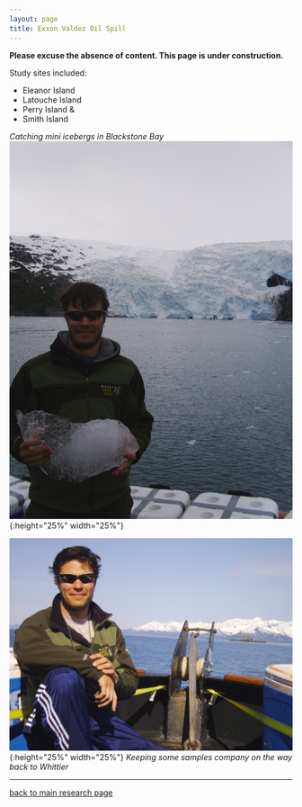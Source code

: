 ```yaml
---
layout: page
title: Exxon Valdez Oil Spill
---
```

**Please excuse the absence of content. This page is under construction.**


Study sites included:  
* Eleanor Island  
* Latouche Island  
* Perry Island &  
* Smith Island  

*Catching mini icebergs in Blackstone Bay* ![mini iceberg](/assets/EVOS/PICT1134.JPG){:height="25%" width="25%"}  

![at the bow](/assets/EVOS/PICT0878.JPG){:height="25%" width="25%"} *Keeping some samples company on the way back to Whittier*  

___  
[back to main research page](../1-research.md)  